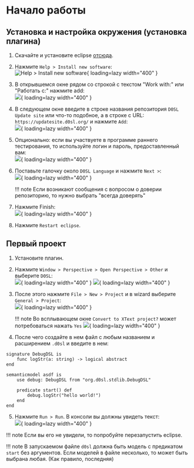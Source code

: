 # Начало работы

## Установка и настройка окружения (установка плагина)

1. Скачайте и установите eclipse [отсюда](https://www.eclipse.org/downloads/).

2. Нажмите `Help > Install new software`:  
![Help > Install new software](/docs/ru/assets/images/getting-started/install-plugin-01.png){ loading=lazy width="400" }

3. В открывшемся окне рядом со строкой с текстом "Work with:" или "Работать с:" нажмите add:  
![](/docs/ru/assets/images/getting-started/install-plugin-02.png){ loading=lazy width="400" }

4. В следующем окне введите в строке названия репозитория `D0SL Update site` или что-то подобное, а в строке с URL: `https://updatesite.d0sl.org/` и нажмите `Add`:  
![](/docs/ru/assets/images/getting-started/install-plugin-03.png){ loading=lazy width="400" }

5. Опционально: если вы участвуете в программе раннего тестирования, то используйте логин и пароль, предоставленный вам:  
![](/docs/ru/assets/images/getting-started/install-plugin-04.png){ loading=lazy width="400" }

6. Поставьте галочку около `D0SL Language` и нажмите `Next >`:  
![](/docs/ru/assets/images/getting-started/install-plugin-06.png){ loading=lazy width="400" }

	!!! note
		Если возникают сообщения с вопросом о доверии репозиторию, то нужно выбрать "всегда доверять"

7. Нажмите Finish:  
![](/docs/ru/assets/images/getting-started/install-plugin-07.png){ loading=lazy width="400" }

8. Нажмите `Restart eclipse`.

## Первый проект

1. Установите плагин.

2. Нажмите `Window > Perspective > Open Perspective > Other` и выберите `D0SL`:  
![](/docs/ru/assets/images/getting-started/install-plugin-08.png){ loading=lazy width="400" }
![](/docs/ru/assets/images/getting-started/install-plugin-09.png){ loading=lazy width="400" }

3. После этого нажмите `File > New > Project` и в wizard выберите `General > Project`:  
![](/docs/ru/assets/images/getting-started/first-project-02.png){ loading=lazy width="400" }

	!!! note
		Во всплывающем окне `Convert to XText project?` может потребоваться нажать `Yes`
		![](/docs/ru/assets/images/getting-started/first-project-03.png){ loading=lazy width="400" }

4. После чего создайте в нем файл с любым названием и расширением `.d0sl` и введите в нем:
```d0sl
signature DebugDSL is
	func logStr(a: string) -> logical abstract
end

semanticmodel asdf is
	use debug: DebugDSL from "org.d0sl.stdlib.DebugDSL"

	predicate start() def
		debug.logStr("hello world!")
	end
end
```

5. Нажмите `Run > Run`. В консоли вы должны увидеть текст:  
![](/docs/ru/assets/images/getting-started/first-project-04.png){ loading=lazy width="400" }

!!! note
	Если вы его не увидели, то попробуйте перезапустить eclipse.

!!! note
	В запускаемом файле `d0sl` должна быть модель с предикатом `start` без аргументов. Если моделей в файле несколько, то может быть выбрана любая. (Как правило, последняя)

